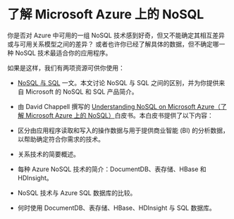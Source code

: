 <properties 
	pageTitle="了解 Azure 上的 NoSQL 技术 | Azure" 
	description="了解 Azure NoSQL 如何帮助你管理不适合于关系数据库的数据。DocumentDB、表存储、HBase、HDInsight 与 SQL 数据库。" 
	editor="cgronlun" 
	manager="jhubbard" 
	services="documentdb, storage, hdinsight" 
	documentationCenter="" 
	authors="mimig1"/>

<tags 
	ms.service="multiple" 
	ms.date="05/09/2016" 
	wacn.date="07/06/2016"/>

# 了解 Microsoft Azure 上的 NoSQL

你是否对 Azure 中可用的一组 NoSQL 技术感到好奇，但又不能确定其相互差异或与可用关系模型之间的差异？ 或者也许你已经了解具体的数据，但不确定哪一种 NoSQL 技术最适合你的应用程序。


如果是这样，我们有两项资源可供你使用：

- [NoSQL 与 SQL](/documentation/articles/documentdb-nosql-vs-sql/) 一文。本文讨论 NoSQL 与 SQL 之间的区别，并为你提供来自 Microsoft 的 NoSQL 和 SQL 产品简介。
- 由 David Chappell 撰写的 [Understanding NoSQL on Microsoft Azure（了解 Microsoft Azure 上的 NoSQL）](http://go.microsoft.com/fwlink/p/?LinkId=330292)白皮书。本白皮书提供了以下内容：

 - 区分由应用程序读取和写入的操作数据与用于提供商业智能 (BI) 的分析数据，以帮助确定符合你需求的技术。
 - 关系技术的简要概述。
 - 每种 Azure NoSQL 技术的简介：DocumentDB、表存储、HBase 和 HDInsight。
 - NoSQL 技术与 Azure SQL 数据库的比较。 
 - 何时使用 DocumentDB、表存储、HBase、HDInsight 与 SQL 数据库。


 

<!---HONumber=Mooncake_0627_2016-->